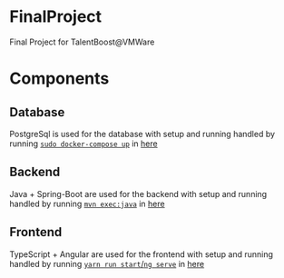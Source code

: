 # FinalProject

Final Project for TalentBoost@VMWare

# Components

## Database

PostgreSql is used for the database with setup and running handled by running [`sudo docker-compose up`](./database/docker-compose.yml) in [here](./database/)

## Backend

Java + Spring-Boot are used for the backend with setup and running handled by running [`mvn exec:java`](./backend/pom.xml) in [here](./backend/)

## Frontend

TypeScript + Angular are used for the frontend with setup and running handled by running [`yarn run start`/`ng serve`](./frontend/package.json) in [here](./frontend/)
